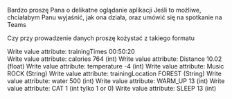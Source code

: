 Bardzo proszę Pana o delikatne oglądanie aplikacji
Jeśli to możliwe, chciałabym Panu wyjaśnić, jak ona działa, oraz umówić się na spotkanie na Teams

Czy przy prowadzenie danych proszę kożystać z takiego formatu 

Write value attribute: trainingTimes
00:50:20  
Write value attribute: calories
764 (int)
Write value attribute: Distance
10.02 (float)
Write value attribute: temperature
-4 (int)
Write value attribute: Music
ROCK (String)
Write value attribute: trainingLocation
FOREST (String)
Write value attribute: water
500 (int)
Write value attribute: WARM_UP
13 (int)
Write value attribute: CAT
1 (int tylko 1 or 0)
Write value attribute: SLEEP
13 (int)


